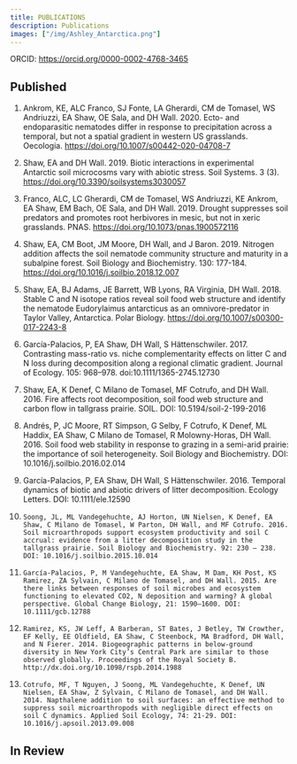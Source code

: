 ```yaml
---
title: PUBLICATIONS
description: Publications 
images: ["/img/Ashley_Antarctica.png"]
---
```


ORCID: https://orcid.org/0000-0002-4768-3465

## Published
1. Ankrom, KE, ALC Franco, SJ Fonte, LA Gherardi, CM de Tomasel, WS Andriuzzi, EA Shaw, OE Sala, and DH Wall. 2020. Ecto- and endoparasitic nematodes differ in response to precipitation across a temporal, but not a spatial gradient in western US grasslands. Oecologia. https://doi.org/10.1007/s00442-020-04708-7  

2. Shaw, EA and DH Wall. 2019. Biotic interactions in experimental Antarctic soil microcosms vary with abiotic stress. Soil Systems. 3 (3). https://doi.org/10.3390/soilsystems3030057  

3.	Franco, ALC, LC Gherardi, CM de Tomasel, WS Andriuzzi, KE Ankrom, EA Shaw, EM Bach, OE Sala, and DH Wall. 2019. Drought suppresses soil predators and promotes root herbivores in mesic, but not in xeric grasslands. PNAS. https://doi.org/10.1073/pnas.1900572116  

4. Shaw, EA, CM Boot, JM Moore, DH Wall, and J Baron. 2019. Nitrogen addition affects the soil nematode community structure and maturity in a subalpine forest. Soil Biology and Biochemistry. 130: 177-184. https://doi.org/10.1016/j.soilbio.2018.12.007  

5. Shaw, EA, BJ Adams, JE Barrett, WB Lyons, RA Virginia, DH Wall. 2018. Stable C and N isotope ratios reveal soil food web structure and identify the nematode Eudorylaimus antarcticus as an omnivore-predator in Taylor Valley, Antarctica. Polar Biology. https://doi.org/10.1007/s00300-017-2243-8  

6. García-Palacios, P, EA Shaw, DH Wall, S Hättenschwiler. 2017. Contrasting mass-ratio vs. niche complementarity effects on litter C and N loss during decomposition along a regional climatic gradient. Journal of Ecology. 105: 968–978. doi:10.1111/1365-2745.12730  

7. 	Shaw, EA, K Denef, C Milano de Tomasel, MF Cotrufo, and DH Wall. 2016. Fire affects root decomposition, soil food web structure and carbon flow in tallgrass prairie. SOIL. DOI: 10.5194/soil-2-199-2016

8. 	Andrés, P, JC Moore, RT Simpson, G Selby, F Cotrufo, K Denef, ML Haddix, EA Shaw, C Milano de Tomasel, R Molowny-Horas, DH Wall. 2016. Soil food web stability in response to grazing in a semi-arid prairie: the importance of soil heterogeneity. Soil Biology and Biochemistry. DOI: 10.1016/j.soilbio.2016.02.014

9. 	García-Palacios, P, EA Shaw, DH Wall, S Hättenschwiler. 2016. Temporal dynamics of biotic and abiotic drivers of litter decomposition. Ecology Letters. DOI: 10.1111/ele.12590

10. 	Soong, JL, ML Vandegehuchte, AJ Horton, UN Nielsen, K Denef, EA Shaw, C Milano de Tomasel, W Parton, DH Wall, and MF Cotrufo. 2016. Soil microarthropods support ecosystem productivity and soil C accrual: evidence from a litter decomposition study in the tallgrass prairie. Soil Biology and Biochemistry. 92: 230 – 238. DOI: 10.1016/j.soilbio.2015.10.014  

11. 	García-Palacios, P, M Vandegehuchte, EA Shaw, M Dam, KH Post, KS Ramirez, ZA Sylvain, C Milano de Tomasel, and DH Wall. 2015. Are there links between responses of soil microbes and ecosystem functioning to elevated CO2, N deposition and warming? A global perspective. Global Change Biology, 21: 1590–1600. DOI: 10.1111/gcb.12788  

12. 	Ramirez, KS, JW Leff, A Barberan, ST Bates, J Betley, TW Crowther, EF Kelly, EE Oldfield, EA Shaw, C Steenbock, MA Bradford, DH Wall, and N Fierer. 2014. Biogeographic patterns in below-ground diversity in New York City’s Central Park are similar to those observed globally. Proceedings of the Royal Society B. http://dx.doi.org/10.1098/rspb.2014.1988  

13. 	Cotrufo, MF, T Nguyen, J Soong, ML Vandegehuchte, K Denef, UN Nielsen, EA Shaw, Z Sylvain, C Milano de Tomasel, and DH Wall. 2014. Napthalene addition to soil surfaces: an effective method to suppress soil microarthropods with negligible direct effects on soil C dynamics. Applied Soil Ecology, 74: 21-29. DOI: 10.1016/j.apsoil.2013.09.008  

## In Review

